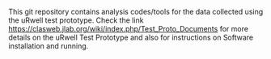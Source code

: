 This git repository contains analysis codes/tools for the data collected using the uRwell test prototype.
Check the link https://clasweb.jlab.org/wiki/index.php/Test_Proto_Documents for more details on the uRwell Test Prototype and also 
for instructions on Software installation and running.
 
[comment]: <> ( ## Clone the package )

[comment]: <> (Package has a dependency on hipo library, which is a submodule. )
[comment]: <> (Use the command: )
[comment]: <> ( )
[comment]: <> (``` )
[comment]: <> (git clone --recurse-submodules git@github.com:rafopar/uRWellTestProto.git )
[comment]: <> (``` )
[comment]: <> ( )
[comment]: <> (to clone the distribution. )
